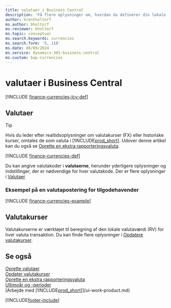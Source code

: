 ```yaml
---
title: valutaer i Business Central
description: 'Få flere oplysninger om, hvordan du definerer din lokale valuta og de udenlandske valutaer, som din virksomhed bruger.'
author: brentholtorf
ms.author: bholtorf
ms.reviewer: bholtorf
ms.topic: conceptual
ms.search.keywords: currencies
ms.search.form: '5, 118'
ms.date: 08/09/2024
ms.service: dynamics-365-business-central
ms.custom: bap-currencies
---
```


# <a name="currencies-in-business-central"></a>valutaer i Business Central

[!INCLUDE [finance-currencies-lcy-def](includes/finance-currencies-lcy-def.md)]

## <a name="currencies"></a>Valutaer

> [!TIP]  
> Hvis du leder efter realtidsoplysninger om valutakurser (FX) eller historiske kurser, omtales de som valuta i [!INCLUDE[prod_short](includes/prod_short.md)]. Udover denne artikel kan du også se [Oprette en ekstra rapporteringsvaluta](finance-how-setup-additional-currencies.md).

[!INCLUDE [finance-currencies-def](includes/finance-currencies-def.md)]

Du kan angive valutakoder i **valutaerne**, herunder yderligere oplysninger og indstillinger, der er nødvendige for hver valutakode. Der er flere oplysninger i [Valutaer](finance-set-up-currencies.md#curr)

### <a name="example-of-a-receivable-currency-transaction"></a>Eksempel på en valutapostering for tilgodehavender

[!INCLUDE [finance-currencies-example](includes/finance-currencies-example.md)]

## <a name="exchange-rates"></a>Valutakurser

Valutakurserne er værktøjet til beregning af den lokale valutaværdi (RV) for hver valuta transaktion. Du kan finde flere oplysninger i [Opdatere valutakurser](finance-how-update-currencies.md).  

## <a name="see-also"></a>Se også

[Oprette valutaer](finance-set-up-currencies.md)    
[Opdater valutakurser](finance-how-update-currencies.md)    
[Oprette en ekstra rapporteringsvaluta](finance-how-setup-additional-currencies.md)    
[Ultimoår og -perioder](year-close-years-periods.md)    
[Arbejde med [!INCLUDE[prod_short](includes/prod_short.md)]](ui-work-product.md)  


[!INCLUDE[footer-include](includes/footer-banner.md)]
